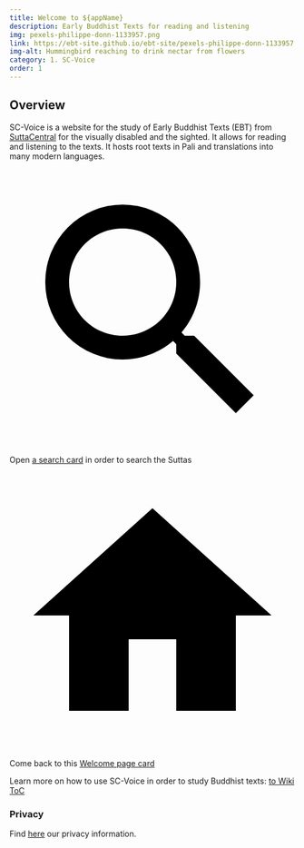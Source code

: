 ```yaml
---
title: Welcome to ${appName}
description: Early Buddhist Texts for reading and listening
img: pexels-philippe-donn-1133957.png
link: https://ebt-site.github.io/ebt-site/pexels-philippe-donn-1133957.png
img-alt: Hummingbird reaching to drink nectar from flowers
category: 1. SC-Voice
order: 1
---
```


## Overview

SC-Voice is a website for the study of Early Buddhist Texts (EBT) from [SuttaCentral](https://suttacentral.net) for the visually disabled and the sighted. It allows for reading and listening to the texts. It hosts root texts in Pali and translations into many modern languages.

<a href="#/search//de" class="scv-icon-btn v-btn v-btn--icon v-btn--round v-btn--router theme--dark v-size--default"><span class="v-btn__content"><span aria-hidden="true" class="v-icon notranslate theme--dark"><svg xmlns="http://www.w3.org/2000/svg" viewBox="0 0 24 24" role="img" aria-hidden="true" class="v-icon__svg"><path d="M9.5,3A6.5,6.5 0 0,1 16,9.5C16,11.11 15.41,12.59 14.44,13.73L14.71,14H15.5L20.5,19L19,20.5L14,15.5V14.71L13.73,14.44C12.59,15.41 11.11,16 9.5,16A6.5,6.5 0 0,1 3,9.5A6.5,6.5 0 0,1 9.5,3M9.5,5C7,5 5,7 5,9.5C5,12 7,14 9.5,14C12,14 14,12 14,9.5C14,7 12,5 9.5,5Z"></path></svg></span></span></a> Open [a search card](#/search//de) in order to search the Suttas

<a href="#/wiki/welcome" class="scv-icon-btn v-btn v-btn--icon v-btn--round v-btn--router theme--dark v-size--default"><span class="v-btn__content"><span aria-hidden="true" class="v-icon notranslate theme--dark"><svg xmlns="http://www.w3.org/2000/svg" viewBox="0 0 24 24" role="img" aria-hidden="true" class="v-icon__svg"><path d="M10,20V14H14V20H19V12H22L12,3L2,12H5V20H10Z"></path></svg></span></span></a> Come back to this [Welcome page card](#/wiki/welcome)

Learn more on how to use SC-Voice in order to study Buddhist texts: [to Wiki ToC](#/wiki/toc)

### Privacy

Find [here](#/wiki/privacy) our privacy information.
